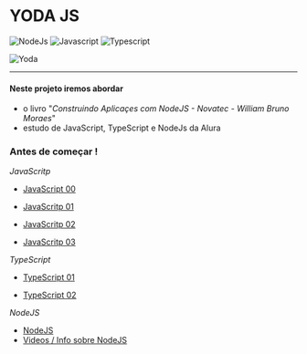 # YODA JS


![NodeJs](https://cdn.pixabay.com/photo/2015/04/23/17/41/node-js-736399_960_720.png)
![Javascript](http://www.digitalbrain.co.in/wp-content/uploads/2018/01/jc-iconn.png)
![Typescript](https://www.vectorlogo.zone/logos/typescriptlang/typescriptlang-card.png)

![Yoda](https://i.ytimg.com/vi/U5B71d1OR_M/maxresdefault.jpg)

---

#### Neste projeto iremos abordar 
 - o livro "*Construindo Aplicaçes com NodeJS - Novatec - William Bruno Moraes*"
 - estudo de JavaScript, TypeScript e NodeJs da Alura


### Antes de começar !

*JavaScritp*

 - [JavaScript 00](https://cursos.alura.com.br/course/javascript-padroes-abordagem-funcional)

 - [JavaScritp 01](https://cursos.alura.com.br/course/javascript-es6-orientacao-a-objetos-parte-1)

 - [JavaScritp 02](https://cursos.alura.com.br/course/javascript-es6-orientacao-a-objetos-parte-2)

 - [JavaScritp 03](https://cursos.alura.com.br/course/javascript-es6-orientacao-a-objetos-parte-3)


*TypeScript*

 - [TypeScript 01](https://cursos.alura.com.br/course/typescript-parte1)

 - [TypeScript 02](https://cursos.alura.com.br/course/typescript-parte2)
 
 
 *NodeJS*
  - [NodeJS](https://cursos.alura.com.br/course/nodejs-avancado)
  - [Videos / Info sobre NodeJS](https://github.com/angelozero/nodejs-README/blob/master/README.md)
